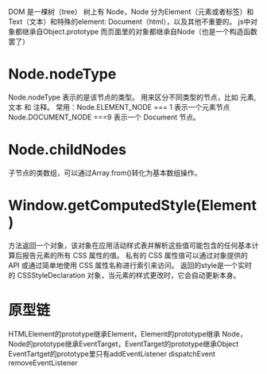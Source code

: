 
DOM 是一棵树（tree）
树上有 Node，Node 分为Element（元素或者标签）和 Text（文本）和特殊的element: Document（html），以及其他不重要的。
js中对象都继承自Object.prototype
而页面里的对象都继承自Node（也是一个构造函数罢了）


# Node.nodeType
Node.nodeType 表示的是该节点的类型。
用来区分不同类型的节点，比如 元素, 文本 和 注释。
常用：Node.ELEMENT_NODE === 1 表示一个元素节点
Node.DOCUMENT_NODE ===9 表示一个 Document 节点。

# Node.childNodes
子节点的类数组，可以通过Array.from()转化为基本数组操作。


# Window.getComputedStyle(Element)
方法返回一个对象，该对象在应用活动样式表并解析这些值可能包含的任何基本计算后报告元素的所有 CSS 属性的值。 私有的 CSS 属性值可以通过对象提供的 API 或通过简单地使用 CSS 属性名称进行索引来访问。
返回的style是一个实时的 CSSStyleDeclaration 对象，当元素的样式更改时，它会自动更新本身。

# 原型链
HTMLElement的prototype继承Element，Element的prototype继承 Node，Node的prototype继承EventTarget，EventTarget的prototype继承Object
 EventTartget的prototype里只有addEventListener dispatchEvent removeEventListener